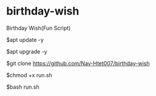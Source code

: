 # birthday-wish
Birthday Wish(Fun Script)


$apt update -y

$apt upgrade -y

$git clone https://github.com/Nay-Htet007/birthday-wish

$chmod +x run.sh

$bash run.sh
